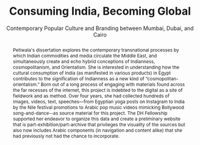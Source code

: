 ---
pid: g2021petiwala
done: true
title: Consuming India, Becoming Global
subtitle: Contemporary Popular Culture and Branding between Mumbai, Dubai, and Cairo
category: Grad Fellowship Project
tags:
- visual-culture
cohort_year: '2021'
abstract: Petiwala's dissertation explores the contemporary transnational processes
  by which Indian commodities and media circulate the Middle East, and simultaneously
  create and echo hybrid conceptions of Indianness, cosmopolitanism, and Orientalism.
  She is interested in understanding how the cultural consumption of India (as manifested
  in various products) in Egypt contributes to the signification of Indianness as
  a new kind of “cosmopolitan-orientalism.” Born out of a long process of engaging
  with materials found across the far recesses of the internet, this project is indebted
  to the digital as a site of fieldwork and as method. Over four years, she had collected
  hundreds of images, videos, text, speeches—from Egyptian yoga posts on Instagram
  to India by the Nile festival promotions to Arabic pop music videos mimicking Bollywood
  song-and-dance--as source material for this project. The DH Fellowship supported
  her endeavor to organize this data and create a preliminary website that is part-exhibition/part-archive
  that privileges the visuality of the sources but also now includes Arabic components
  (in navigation and content alike) that she had previously not had the chance to
  incorporate.
pis:
- petiwala
order: '021'
layout: project
---